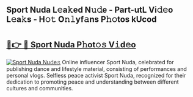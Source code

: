 ## Sport Nuda L𝚎a𝚔ed N𝚞𝚍e - Part-utL Vi𝚍𝚎o L𝚎a𝚔s - H𝚘𝚝 O𝚗𝚕yf𝚊ns P𝚑𝚘tos kUcod

# <h2><a href="http://kfdtkm.oniu.top/?m=Sport+Nuda">🔗👉 🔴 Sport Nuda P𝚑ot𝚘𝚜 V𝚒d𝚎o</a></h2>

[![Sport Nuda Nu𝚍e𝚜](https://i.imgur.com/0qMVB7G.gif)](http://kfdtkm.oniu.top/?m=Sport+Nuda)
Online influencer Sport Nuda, celebrated for publishing dance and lifestyle material, consisting of performances and personal vlogs. Selfless peace activist Sport Nuda, recognized for their dedication to promoting peace and understanding between different cultures and communities.  
